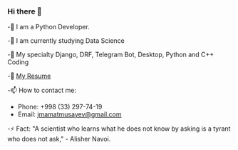 ### Hi there 👋


-🔭 I am a Python Developer.

-🌱 I am currently studying Data Science

-💬 My specialty Django, DRF, Telegram Bot, Desktop, Python and C++ Coding


-📄 [My Resume](https://taplink.cc/jaloliddinmamatmusayev/)

-📫 How to contact me:

  * Phone: +998 (33) 297-74-19
  * Email: jmamatmusayev@gmail.com 

-⚡ Fact: "A scientist who learns what he does not know by asking is a tyrant who does not ask," - Alisher Navoi.
